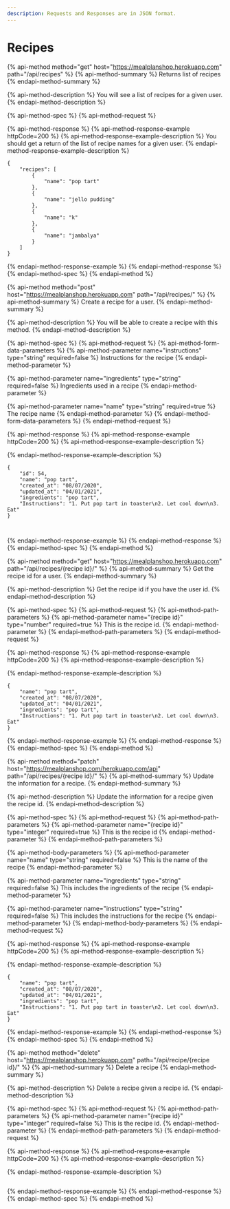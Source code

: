```yaml
---
description: Requests and Responses are in JSON format.
---
```


# Recipes

{% api-method method="get" host="https://mealplanshop.herokuapp.com" path="/api/recipes" %}
{% api-method-summary %}
Returns list of recipes
{% endapi-method-summary %}

{% api-method-description %}
You will see a list of recipes for a given user.
{% endapi-method-description %}

{% api-method-spec %}
{% api-method-request %}

{% api-method-response %}
{% api-method-response-example httpCode=200 %}
{% api-method-response-example-description %}
You should get a return of the list of recipe names for a given user.
{% endapi-method-response-example-description %}

```
{
    "recipes": [
        {
            "name": "pop tart"
        },
        {
            "name": "jello pudding"
        },
        {
            "name": "k"
        },
        {
            "name": "jambalya"
        }
    ]
}
```
{% endapi-method-response-example %}
{% endapi-method-response %}
{% endapi-method-spec %}
{% endapi-method %}

{% api-method method="post" host="https://mealplanshop.herokuapp.com" path="/api/recipes/" %}
{% api-method-summary %}
Create a recipe for a user.
{% endapi-method-summary %}

{% api-method-description %}
You will be able to create a recipe with this method.
{% endapi-method-description %}

{% api-method-spec %}
{% api-method-request %}
{% api-method-form-data-parameters %}
{% api-method-parameter name="instructions" type="string" required=false %}
Instructions for the recipe
{% endapi-method-parameter %}

{% api-method-parameter name="ingredients" type="string" required=false %}
Ingredients used in a recipe
{% endapi-method-parameter %}

{% api-method-parameter name="name" type="string" required=true %}
The recipe name
{% endapi-method-parameter %}
{% endapi-method-form-data-parameters %}
{% endapi-method-request %}

{% api-method-response %}
{% api-method-response-example httpCode=200 %}
{% api-method-response-example-description %}

{% endapi-method-response-example-description %}

```
{
    "id": 54,
    "name": "pop tart",
    "created_at": "08/07/2020",
    "updated_at": "04/01/2021",
    "ingredients": "pop tart",
    "Instructions": "1. Put pop tart in toaster\n2. Let cool down\n3. Eat"
}



```
{% endapi-method-response-example %}
{% endapi-method-response %}
{% endapi-method-spec %}
{% endapi-method %}

{% api-method method="get" host="https://mealplanshop.herokuapp.com" path="/api/recipes/{recipe id}/" %}
{% api-method-summary %}
Get the recipe id for a user.
{% endapi-method-summary %}

{% api-method-description %}
Get the recipe id if you have the user id.
{% endapi-method-description %}

{% api-method-spec %}
{% api-method-request %}
{% api-method-path-parameters %}
{% api-method-parameter name="{recipe id}" type="number" required=true %}
This is the recipe id.
{% endapi-method-parameter %}
{% endapi-method-path-parameters %}
{% endapi-method-request %}

{% api-method-response %}
{% api-method-response-example httpCode=200 %}
{% api-method-response-example-description %}

{% endapi-method-response-example-description %}

```
{
    "name": "pop tart",
    "created_at": "08/07/2020",
    "updated_at": "04/01/2021",
    "ingredients": "pop tart",
    "Instructions": "1. Put pop tart in toaster\n2. Let cool down\n3. Eat"
}
```
{% endapi-method-response-example %}
{% endapi-method-response %}
{% endapi-method-spec %}
{% endapi-method %}

{% api-method method="patch" host="https://mealplanshop.com/herokuapp.com/api" path="/api/recipes/{recipe id}/" %}
{% api-method-summary %}
Update the information for a recipe.
{% endapi-method-summary %}

{% api-method-description %}
Update the information for a recipe given the recipe id.
{% endapi-method-description %}

{% api-method-spec %}
{% api-method-request %}
{% api-method-path-parameters %}
{% api-method-parameter name="{recipe id}" type="integer" required=true %}
This is the recipe id
{% endapi-method-parameter %}
{% endapi-method-path-parameters %}

{% api-method-body-parameters %}
{% api-method-parameter name="name" type="string" required=false %}
This is the name of the recipe
{% endapi-method-parameter %}

{% api-method-parameter name="ingredients" type="string" required=false %}
This includes the ingredients of the recipe
{% endapi-method-parameter %}

{% api-method-parameter name="instructions" type="string" required=false %}
This includes the instructions for the recipe
{% endapi-method-parameter %}
{% endapi-method-body-parameters %}
{% endapi-method-request %}

{% api-method-response %}
{% api-method-response-example httpCode=200 %}
{% api-method-response-example-description %}

{% endapi-method-response-example-description %}

```
{
    "name": "pop tart",
    "created_at": "08/07/2020",
    "updated_at": "04/01/2021",
    "ingredients": "pop tart",
    "Instructions": "1. Put pop tart in toaster\n2. Let cool down\n3. Eat"
}
```
{% endapi-method-response-example %}
{% endapi-method-response %}
{% endapi-method-spec %}
{% endapi-method %}

{% api-method method="delete" host="https://mealplanshop.herokuapp.com" path="/api/recipe/{recipe id}/" %}
{% api-method-summary %}
Delete a recipe
{% endapi-method-summary %}

{% api-method-description %}
Delete a recipe given a recipe id.
{% endapi-method-description %}

{% api-method-spec %}
{% api-method-request %}
{% api-method-path-parameters %}
{% api-method-parameter name="{recipe id}" type="integer" required=false %}
This is the recipe id.
{% endapi-method-parameter %}
{% endapi-method-path-parameters %}
{% endapi-method-request %}

{% api-method-response %}
{% api-method-response-example httpCode=200 %}
{% api-method-response-example-description %}

{% endapi-method-response-example-description %}

```

```
{% endapi-method-response-example %}
{% endapi-method-response %}
{% endapi-method-spec %}
{% endapi-method %}

